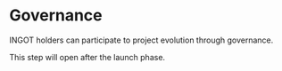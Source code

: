 # Governance

INGOT holders can participate to project evolution through governance.

This step will open after the launch phase.

